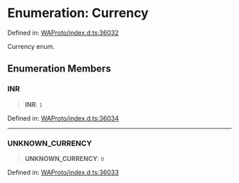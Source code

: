 # Enumeration: Currency

Defined in: [WAProto/index.d.ts:36032](https://github.com/Fokusdotid/Baileys/blob/3533fb5d5a1e97f0cc8384505a121b389a346518/WAProto/index.d.ts#L36032)

Currency enum.

## Enumeration Members

### INR

> **INR**: `1`

Defined in: [WAProto/index.d.ts:36034](https://github.com/Fokusdotid/Baileys/blob/3533fb5d5a1e97f0cc8384505a121b389a346518/WAProto/index.d.ts#L36034)

***

### UNKNOWN\_CURRENCY

> **UNKNOWN\_CURRENCY**: `0`

Defined in: [WAProto/index.d.ts:36033](https://github.com/Fokusdotid/Baileys/blob/3533fb5d5a1e97f0cc8384505a121b389a346518/WAProto/index.d.ts#L36033)
